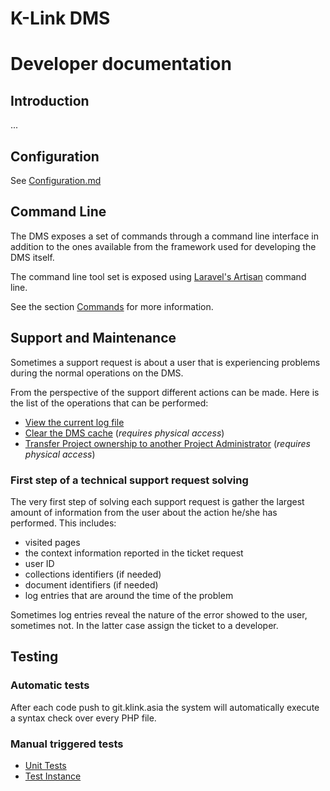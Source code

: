 # K-Link DMS 
# Developer documentation


## Introduction

...


## Configuration

See [Configuration.md](./configuration.md)


## Command Line

The DMS exposes a set of commands through a command line interface in addition to 
the ones available from the framework used for developing the DMS itself.

The command line tool set is exposed using 
[Laravel's Artisan](https://laravel.com/docs/5.2/artisan) command line.

See the section [Commands](./commands/index.md) for more information. 



## Support and Maintenance

Sometimes a support request is about a user that is experiencing problems during the normal operations on the DMS. 

From the perspective of the support different actions can be made. Here is the list of the operations that can be performed:

- [View the current log file](./support/view-logs.md)
- [Clear the DMS cache](./support/clearing-cache.md) (_requires physical access_)
- [Transfer Project ownership to another Project Administrator](./support/transfer-project-ownership.md)  (_requires physical access_)


### First step of a technical support request solving

The very first step of solving each support request is gather the largest amount of information from the user about the action he/she has performed. This includes: 

- visited pages
- the context information reported in the ticket request
- user ID
- collections identifiers (if needed)
- document identifiers (if needed)
- log entries that are around the time of the problem

Sometimes log entries reveal the nature of the error showed to the user, sometimes not. In the latter case assign the ticket to a developer.


## Testing

### Automatic tests

After each code push to git.klink.asia the system will automatically execute a syntax check over every PHP file.

### Manual triggered tests

- [Unit Tests](./testing/unit-tests.md)
- [Test Instance](./testing/test-instance.md)
